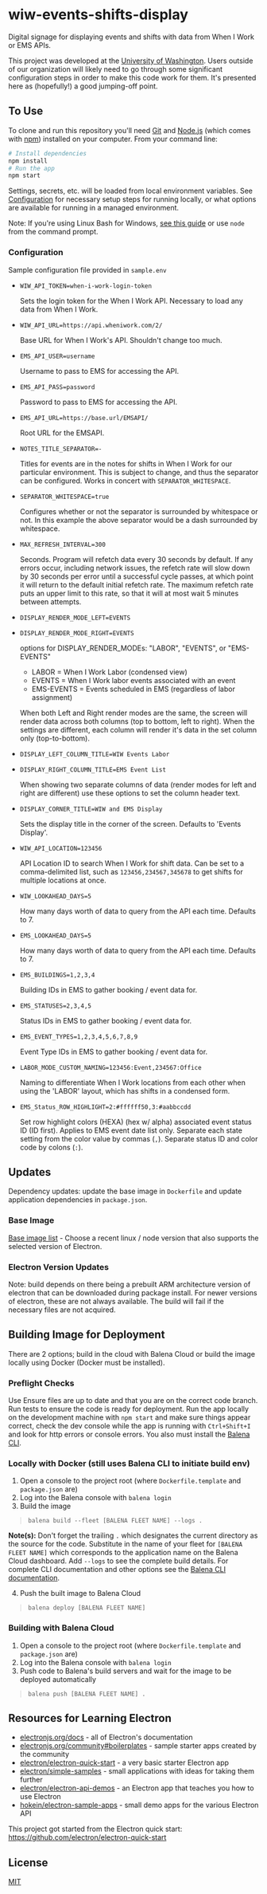 # wiw-events-shifts-display

Digital signage for displaying events and shifts with data from When I Work or EMS APIs.

This project was developed at the [University of Washington](uw.edu). Users outside of our organization will likely need to go through some significant configuration steps in order to make this code work for them. It's presented here as (hopefully!) a good jumping-off point.

## To Use

To clone and run this repository you'll need [Git](https://git-scm.com) and [Node.js](https://nodejs.org/en/download/) (which comes with [npm](http://npmjs.com)) installed on your computer. From your command line:

```bash
# Install dependencies
npm install
# Run the app
npm start
```

Settings, secrets, etc. will be loaded from local environment variables. See [Configuration](#Configuration) for necessary setup steps for running locally, or what options are available for running in a managed environment.

Note: If you're using Linux Bash for Windows, [see this guide](https://www.howtogeek.com/261575/how-to-run-graphical-linux-desktop-applications-from-windows-10s-bash-shell/) or use `node` from the command prompt.

### Configuration

Sample configuration file provided in `sample.env`

- `WIW_API_TOKEN=when-i-work-login-token`

  Sets the login token for the When I Work API. Necessary to load any data from When I Work.

- `WIW_API_URL=https://api.wheniwork.com/2/`

  Base URL for When I Work's API. Shouldn't change too much.

- `EMS_API_USER=username`

  Username to pass to EMS for accessing the API.

- `EMS_API_PASS=password`

  Password to pass to EMS for accessing the API.

- `EMS_API_URL=https://base.url/EMSAPI/`

  Root URL for the EMSAPI.

- `NOTES_TITLE_SEPARATOR=-`

  Titles for events are in the notes for shifts in When I Work for our particular environment. This is subject to change, and thus the separator can be configured. Works in concert with `SEPARATOR_WHITESPACE`.

- `SEPARATOR_WHITESPACE=true`

  Configures whether or not the separator is surrounded by whitespace or not. In this example the above separator would be a dash surrounded by whitespace.

- `MAX_REFRESH_INTERVAL=300`

  Seconds. Program will refetch data every 30 seconds by default. If any errors occur, including network issues, the refetch rate will slow down by 30 seconds per error until a successful cycle passes, at which point it will return to the default initial refetch rate. The maximum refetch rate puts an upper limit to this rate, so that it will at most wait 5 minutes between attempts.

- `DISPLAY_RENDER_MODE_LEFT=EVENTS`
- `DISPLAY_RENDER_MODE_RIGHT=EVENTS`

  options for DISPLAY_RENDER_MODEs: "LABOR", "EVENTS", or "EMS-EVENTS"

  - LABOR = When I Work Labor (condensed view)
  - EVENTS = When I Work labor events associated with an event
  - EMS-EVENTS = Events scheduled in EMS (regardless of labor assignment)

  When both Left and Right render modes are the same, the screen will render data across both columns (top to bottom, left to right). When the settings are different, each column will render it's data in the set column only (top-to-bottom).

- `DISPLAY_LEFT_COLUMN_TITLE=WIW Events Labor`
- `DISPLAY_RIGHT_COLUMN_TITLE=EMS Event List`

  When showing two separate columns of data (render modes for left and right are different) use these options to set the column header text.

- `DISPLAY_CORNER_TITLE=WIW and EMS Display`

  Sets the display title in the corner of the screen. Defaults to 'Events Display'.

- `WIW_API_LOCATION=123456`

  API Location ID to search When I Work for shift data. Can be set to a comma-delimited list, such as `123456,234567,345678` to get shifts for multiple locations at once.

- `WIW_LOOKAHEAD_DAYS=5`

  How many days worth of data to query from the API each time. Defaults to 7.

- `EMS_LOOKAHEAD_DAYS=5`

  How many days worth of data to query from the API each time. Defaults to 7.

- `EMS_BUILDINGS=1,2,3,4`

  Building IDs in EMS to gather booking / event data for.

- `EMS_STATUSES=2,3,4,5`

  Status IDs in EMS to gather booking / event data for.

- `EMS_EVENT_TYPES=1,2,3,4,5,6,7,8,9`

  Event Type IDs in EMS to gather booking / event data for.

- `LABOR_MODE_CUSTOM_NAMING=123456:Event,234567:Office`

  Naming to differentiate When I Work locations from each other when using the 'LABOR' layout, which has shifts in a condensed form.
  
- `EMS_Status_ROW_HIGHLIGHT=2:#ffffff50,3:#aabbccdd`

  Set row highlight colors (HEXA) (hex w/ alpha) associated event status ID (ID first). Applies to EMS event date list only. Separate each state setting from the color value by commas (`,`). Separate status ID and color code by colons (`:`).

## Updates

Dependency updates: update the base image in `Dockerfile` and update application dependencies in `package.json`.

### Base Image

[Base image list](https://www.balena.io/docs/reference/base-images/base-images/) - Choose a recent linux / node version that also supports the selected version of Electron.

### Electron Version Updates

Note: build depends on there being a prebuilt ARM architecture version of electron that can be downloaded during package install. For newer versions of electron, these are not always available. The build will fail if the necessary files are not acquired.

## Building Image for Deployment

There are 2 options; build in the cloud with Balena Cloud or build the image locally using Docker (Docker must be installed).

### Preflight Checks

Use Ensure files are up to date and that you are on the correct code branch. Run tests to ensure the code is ready for deployment. Run the app locally on the development machine with `npm start` and make sure things appear correct, check the dev console while the app is running with `Ctrl+Shift+I` and look for http errors or console errors. You also must install the [Balena CLI][1].

### Locally with Docker (still uses Balena CLI to initiate build env)

1. Open a console to the project root (where `Dockerfile.template` and `package.json` are)
2. Log into the Balena console with `balena login`
3. Build the image

> `balena build --fleet [BALENA FLEET NAME] --logs .`

**Note(s):** Don't forget the trailing `.` which designates the current directory as the source for the code. Substitute in the name of your fleet for `[BALENA FLEET NAME]` which corresponds to the application name on the Balena Cloud dashboard. Add `--logs` to see the complete build details. For complete CLI documentation and other options see the [Balena CLI documentation][2].

4. Push the built image to Balena Cloud

> `balena deploy [BALENA FLEET NAME]`

### Building with Balena Cloud

1. Open a console to the project root (where `Dockerfile.template` and `package.json` are)
2. Log into the Balena console with `balena login`
3. Push code to Balena's build servers and wait for the image to be deployed automatically

> `balena push [BALENA FLEET NAME] .`

## Resources for Learning Electron

- [electronjs.org/docs](https://electronjs.org/docs) - all of Electron's documentation
- [electronjs.org/community#boilerplates](https://electronjs.org/community#boilerplates) - sample starter apps created by the community
- [electron/electron-quick-start](https://github.com/electron/electron-quick-start) - a very basic starter Electron app
- [electron/simple-samples](https://github.com/electron/simple-samples) - small applications with ideas for taking them further
- [electron/electron-api-demos](https://github.com/electron/electron-api-demos) - an Electron app that teaches you how to use Electron
- [hokein/electron-sample-apps](https://github.com/hokein/electron-sample-apps) - small demo apps for the various Electron API

This project got started from the Electron quick start: https://github.com/electron/electron-quick-start

## License

[MIT](LICENSE)

[1]: https://github.com/balena-io/balena-cli/blob/master/INSTALL.md
[2]: https://www.balena.io/docs/reference/balena-cli/#build-source